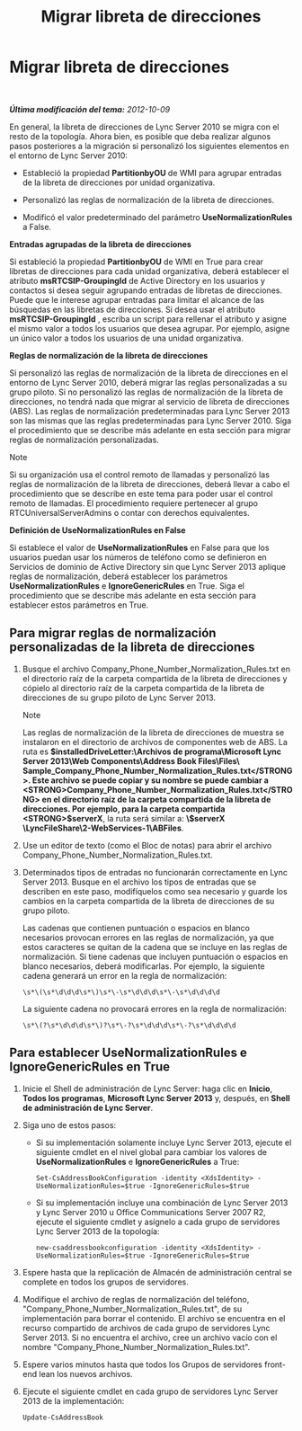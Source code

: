 ﻿---
title: Migrar libreta de direcciones
TOCTitle: Migrar libreta de direcciones
ms:assetid: ac7f0f39-4c6d-4702-8e25-93a73e3d800f
ms:mtpsurl: https://technet.microsoft.com/es-es/library/JJ205160(v=OCS.15)
ms:contentKeyID: 48276337
ms.date: 01/07/2017
mtps_version: v=OCS.15
ms.translationtype: HT
---

# Migrar libreta de direcciones

 

_**Última modificación del tema:** 2012-10-09_

En general, la libreta de direcciones de Lync Server 2010 se migra con el resto de la topología. Ahora bien, es posible que deba realizar algunos pasos posteriores a la migración si personalizó los siguientes elementos en el entorno de Lync Server 2010:

  - Estableció la propiedad **PartitionbyOU** de WMI para agrupar entradas de la libreta de direcciones por unidad organizativa.

  - Personalizó las reglas de normalización de la libreta de direcciones.

  - Modificó el valor predeterminado del parámetro **UseNormalizationRules** a False.

**Entradas agrupadas de la libreta de direcciones**

Si estableció la propiedad **PartitionbyOU** de WMI en True para crear libretas de direcciones para cada unidad organizativa, deberá establecer el atributo **msRTCSIP-GroupingId** de Active Directory en los usuarios y contactos si desea seguir agrupando entradas de libretas de direcciones. Puede que le interese agrupar entradas para limitar el alcance de las búsquedas en las libretas de direcciones. Si desea usar el atributo **msRTCSIP-GroupingId** , escriba un script para rellenar el atributo y asigne el mismo valor a todos los usuarios que desea agrupar. Por ejemplo, asigne un único valor a todos los usuarios de una unidad organizativa.

**Reglas de normalización de la libreta de direcciones**

Si personalizó las reglas de normalización de la libreta de direcciones en el entorno de Lync Server 2010, deberá migrar las reglas personalizadas a su grupo piloto. Si no personalizó las reglas de normalización de la libreta de direcciones, no tendrá nada que migrar al servicio de libreta de direcciones (ABS). Las reglas de normalización predeterminadas para Lync Server 2013 son las mismas que las reglas predeterminadas para Lync Server 2010. Siga el procedimiento que se describe más adelante en esta sección para migrar reglas de normalización personalizadas.


> [!NOTE]
> Si su organización usa el control remoto de llamadas y personalizó las reglas de normalización de la libreta de direcciones, deberá llevar a cabo el procedimiento que se describe en este tema para poder usar el control remoto de llamadas. El procedimiento requiere pertenecer al grupo RTCUniversalServerAdmins o contar con derechos equivalentes.



**Definición de UseNormalizationRules en False**

Si establece el valor de **UseNormalizationRules** en False para que los usuarios puedan usar los números de teléfono como se definieron en Servicios de dominio de Active Directory sin que Lync Server 2013 aplique reglas de normalización, deberá establecer los parámetros **UseNormalizationRules** e **IgnoreGenericRules** en True. Siga el procedimiento que se describe más adelante en esta sección para establecer estos parámetros en True.

## Para migrar reglas de normalización personalizadas de la libreta de direcciones

1.  Busque el archivo Company\_Phone\_Number\_Normalization\_Rules.txt en el directorio raíz de la carpeta compartida de la libreta de direcciones y cópielo al directorio raíz de la carpeta compartida de la libreta de direcciones de su grupo piloto de Lync Server 2013.
    

    > [!NOTE]
    > Las reglas de normalización de la libreta de direcciones de muestra se instalaron en el directorio de archivos de componentes web de ABS. La ruta es <STRONG>$installedDriveLetter:\Archivos de programa\Microsoft Lync Server 2013\Web Components\Address Book Files\Files\ Sample_Company_Phone_Number_Normalization_Rules.txt</STRONG>. Este archivo se puede copiar y su nombre se puede cambiar a <STRONG>Company_Phone_Number_Normalization_Rules.txt</STRONG> en el directorio raíz de la carpeta compartida de la libreta de direcciones. Por ejemplo, para la carpeta compartida <STRONG>$serverX</STRONG>, la ruta será similar a: <STRONG>\\$serverX \LyncFileShare\2-WebServices-1\ABFiles</STRONG>.



2.  Use un editor de texto (como el Bloc de notas) para abrir el archivo Company\_Phone\_Number\_Normalization\_Rules.txt.

3.  Determinados tipos de entradas no funcionarán correctamente en Lync Server 2013. Busque en el archivo los tipos de entradas que se describen en este paso, modifíquelos como sea necesario y guarde los cambios en la carpeta compartida de la libreta de direcciones de su grupo piloto.
    
    Las cadenas que contienen puntuación o espacios en blanco necesarios provocan errores en las reglas de normalización, ya que estos caracteres se quitan de la cadena que se incluye en las reglas de normalización. Si tiene cadenas que incluyen puntuación o espacios en blanco necesarios, deberá modificarlas. Por ejemplo, la siguiente cadena generará un error en la regla de normalización:
    
        \s*\(\s*\d\d\d\s*\)\s*\-\s*\d\d\d\s*\-\s*\d\d\d\d
    
    La siguiente cadena no provocará errores en la regla de normalización:
    
        \s*\(?\s*\d\d\d\s*\)?\s*\-?\s*\d\d\d\s*\-?\s*\d\d\d\d

## Para establecer UseNormalizationRules e IgnoreGenericRules en True

1.  Inicie el Shell de administración de Lync Server: haga clic en **Inicio**, **Todos los programas**, **Microsoft Lync Server 2013** y, después, en **Shell de administración de Lync Server**.

2.  Siga uno de estos pasos:
    
      - Si su implementación solamente incluye Lync Server 2013, ejecute el siguiente cmdlet en el nivel global para cambiar los valores de **UseNormalizationRules** e **IgnoreGenericRules** a True:
        
            Set-CsAddressBookConfiguration -identity <XdsIdentity> -UseNormalizationRules=$true -IgnoreGenericRules=$true
    
      - Si su implementación incluye una combinación de Lync Server 2013 y Lync Server 2010 u Office Communications Server 2007 R2, ejecute el siguiente cmdlet y asígnelo a cada grupo de servidores Lync Server 2013 de la topología:
        
            new-csaddressbookconfiguration -identity <XdsIdentity> -UseNormalizationRules=$true -IgnoreGenericRules=$true

3.  Espere hasta que la replicación de Almacén de administración central se complete en todos los grupos de servidores.

4.  Modifique el archivo de reglas de normalización del teléfono, "Company\_Phone\_Number\_Normalization\_Rules.txt", de su implementación para borrar el contenido. El archivo se encuentra en el recurso compartido de archivos de cada grupo de servidores Lync Server 2013. Si no encuentra el archivo, cree un archivo vacío con el nombre "Company\_Phone\_Number\_Normalization\_Rules.txt".

5.  Espere varios minutos hasta que todos los Grupos de servidores front-end lean los nuevos archivos.

6.  Ejecute el siguiente cmdlet en cada grupo de servidores Lync Server 2013 de la implementación:
    
        Update-CsAddressBook

